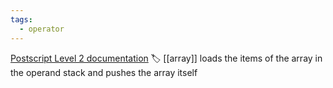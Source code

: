 ```yaml
---
tags:
  - operator
---
```

[Postscript Level 2 documentation](https://hepunx.rl.ac.uk/~adye/psdocs/ref/PSL2a.html#aload)
🏷️ [[array]]
loads the items of the array in the operand stack and pushes the array itself